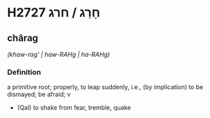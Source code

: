 # H2727 חָרַג / חרג

## chârag

_(khaw-rag' | haw-RAHɡ | ha-RAHɡ)_

### Definition

a primitive root; properly, to leap suddenly, i.e., (by implication) to be dismayed; be afraid; v

- (Qal) to shake from fear, tremble, quake
